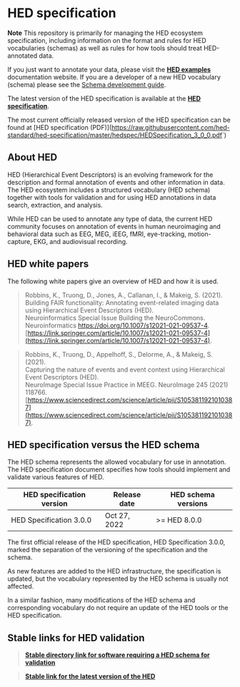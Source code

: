 # HED specification

**Note** This repository is primarily for managing the HED ecosystem specification,
including information on the format and rules for HED vocabularies (schemas)
as well as rules for how tools should treat HED-annotated data.

If you just 
want to annotate your data, please visit the [**HED examples**](https://readthedocs.org/projects/hed-examples/) documentation website. 
If you are a developer of a new HED vocabulary (schema) please see the
[Schema development guide](https://hed-schemas.readthedocs.io/en/latest/schema_development_guide.html).

The latest version of the HED specification is available at the
[**HED specification**](https://hed-specification.readthedocs.io/en/latest/index.html).

The most current officially released version of the HED specification can be found at [HED specification (PDF)](<https://raw.githubusercontent.com/hed-standard/hed-specification/master/hedspec/HEDSpecification_3_0_0.pdf>`)

## About HED
HED (Hierarchical Event Descriptors) is an evolving framework for the description and 
formal annotation of events and other information in data.
The HED ecosystem includes a structured vocabulary (HED schema)
together with tools for validation and for using HED annotations in data search, 
extraction, and analysis.

While HED can be used to annotate any type of data, 
the current HED community focuses on annotation of events in human 
neuroimaging and behavioral data such as EEG, MEG, iEEG, fMRI, eye-tracking, 
motion-capture, EKG, and audiovisual recording.
 

## HED white papers

The following white papers give an overview of HED and how it is used.

> Robbins, K., Truong, D., Jones, A., Callanan, I., & Makeig, S. (2021).  
> Building FAIR functionality: Annotating event-related imaging data using Hierarchical Event Descriptors (HED).   
> Neuroinformatics Special Issue Building the NeuroCommons. Neuroinformatics https://doi.org/10.1007/s12021-021-09537-4.  
> [https://link.springer.com/article/10.1007/s12021-021-09537-4](https://link.springer.com/article/10.1007/s12021-021-09537-4).

> Robbins, K., Truong, D., Appelhoff, S., Delorme, A., & Makeig, S. (2021).  
> Capturing the nature of events and event context using Hierarchical Event Descriptors (HED).  
> NeuroImage Special Issue Practice in MEEG. NeuroImage 245 (2021) 118766.  
> [https://www.sciencedirect.com/science/article/pii/S1053811921010387](https://www.sciencedirect.com/science/article/pii/S1053811921010387).


##  HED specification versus the HED schema

The HED schema represents the allowed vocabulary for use in annotation.
The HED specification document specifies how tools should implement 
and validate various features of HED.

| HED specification version  | Release date | HED schema versions |
| ----------------- | -------------------------- | -------------------------- |
|   HED Specification 3.0.0           |     Oct 27, 2022           |  >= HED 8.0.0                  |

The first official release of the HED specification, HED Specification 3.0.0, 
marked the separation of the versioning of the specification and the schema.

As new features are added to the HED infrastructure, the specification is updated,
but the vocabulary represented by the HED schema is usually not affected.

In a similar fashion, many modifications of the HED schema and corresponding vocabulary
do not require an update of the HED tools or the HED specification.

## Stable links for HED validation

> [**Stable directory link for software requiring a HED schema for validation**](https://github.com/hed-standard/hed-schemas/tree/main/standard_schema/hedxml)

> [**Stable link for the latest version of the HED**](https://raw.githubusercontent.com/hed-standard/hed-schemas/main/standard_schema/hedxml/HEDLatest.xml)


